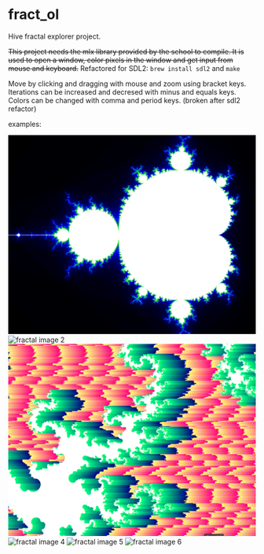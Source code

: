 # fract_ol
Hive fractal explorer project.

~~This project needs the mlx library provided by the school to compile. It is used to open a window, color pixels in the window and get input from mouse and keyboard.~~
Refactored for SDL2: ```brew install sdl2``` and ```make```

Move by clicking and dragging with mouse and zoom using bracket keys.
Iterations can be increased and decresed with minus and equals keys.
Colors can be changed with comma and period keys. (broken after sdl2 refactor)

examples:

![fractal image 1](images/img1.png)
![fractal image 2](images/img2.png)
![fractal image 3](images/img3.png)
![fractal image 4](images/img4.png)
![fractal image 5](images/img5.png)
![fractal image 6](images/img6.png)
